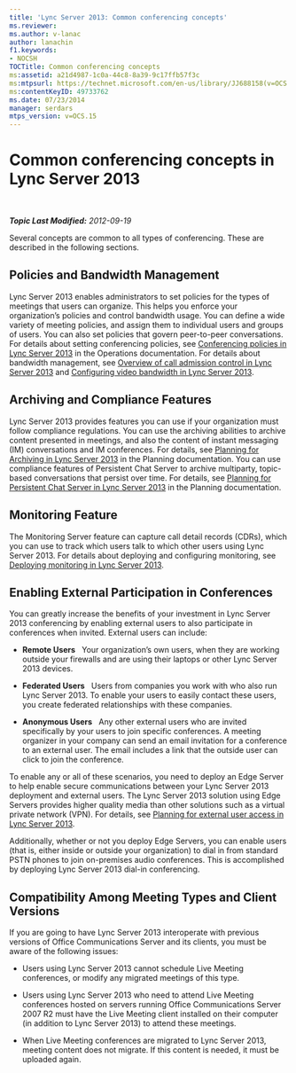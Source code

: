 ```yaml
---
title: 'Lync Server 2013: Common conferencing concepts'
ms.reviewer: 
ms.author: v-lanac
author: lanachin
f1.keywords:
- NOCSH
TOCTitle: Common conferencing concepts
ms:assetid: a21d4987-1c0a-44c8-8a39-9c17ffb57f3c
ms:mtpsurl: https://technet.microsoft.com/en-us/library/JJ688158(v=OCS.15)
ms:contentKeyID: 49733762
ms.date: 07/23/2014
manager: serdars
mtps_version: v=OCS.15
---
```


<div data-xmlns="http://www.w3.org/1999/xhtml">

<div class="topic" data-xmlns="http://www.w3.org/1999/xhtml" data-msxsl="urn:schemas-microsoft-com:xslt" data-cs="http://msdn.microsoft.com/">

<div data-asp="http://msdn2.microsoft.com/asp">

# Common conferencing concepts in Lync Server 2013

</div>

<div id="mainSection">

<div id="mainBody">

<span> </span>

_**Topic Last Modified:** 2012-09-19_

Several concepts are common to all types of conferencing. These are described in the following sections.

<div>

## Policies and Bandwidth Management

Lync Server 2013 enables administrators to set policies for the types of meetings that users can organize. This helps you enforce your organization’s policies and control bandwidth usage. You can define a wide variety of meeting policies, and assign them to individual users and groups of users. You can also set policies that govern peer-to-peer conversations. For details about setting conferencing policies, see [Conferencing policies in Lync Server 2013](lync-server-2013-conferencing-policies.md) in the Operations documentation. For details about bandwidth management, see [Overview of call admission control in Lync Server 2013](lync-server-2013-overview-of-call-admission-control.md) and [Configuring video bandwidth in Lync Server 2013](lync-server-2013-configuring-video-bandwidth.md).

</div>

<div>

## Archiving and Compliance Features

Lync Server 2013 provides features you can use if your organization must follow compliance regulations. You can use the archiving abilities to archive content presented in meetings, and also the content of instant messaging (IM) conversations and IM conferences. For details, see [Planning for Archiving in Lync Server 2013](lync-server-2013-planning-for-archiving.md) in the Planning documentation. You can use compliance features of Persistent Chat Server to archive multiparty, topic-based conversations that persist over time. For details, see [Planning for Persistent Chat Server in Lync Server 2013](lync-server-2013-planning-for-persistent-chat-server.md) in the Planning documentation.

</div>

<div>

## Monitoring Feature

The Monitoring Server feature can capture call detail records (CDRs), which you can use to track which users talk to which other users using Lync Server 2013. For details about deploying and configuring monitoring, see [Deploying monitoring in Lync Server 2013](lync-server-2013-deploying-monitoring.md).

</div>

<div>

## Enabling External Participation in Conferences

You can greatly increase the benefits of your investment in Lync Server 2013 conferencing by enabling external users to also participate in conferences when invited. External users can include:

  - **Remote Users**   Your organization’s own users, when they are working outside your firewalls and are using their laptops or other Lync Server 2013 devices.

  - **Federated Users**   Users from companies you work with who also run Lync Server 2013. To enable your users to easily contact these users, you create federated relationships with these companies.

  - **Anonymous Users**   Any other external users who are invited specifically by your users to join specific conferences. A meeting organizer in your company can send an email invitation for a conference to an external user. The email includes a link that the outside user can click to join the conference.

To enable any or all of these scenarios, you need to deploy an Edge Server to help enable secure communications between your Lync Server 2013 deployment and external users. The Lync Server 2013 solution using Edge Servers provides higher quality media than other solutions such as a virtual private network (VPN). For details, see [Planning for external user access in Lync Server 2013](lync-server-2013-planning-for-external-user-access.md).

Additionally, whether or not you deploy Edge Servers, you can enable users (that is, either inside or outside your organization) to dial in from standard PSTN phones to join on-premises audio conferences. This is accomplished by deploying Lync Server 2013 dial-in conferencing.

</div>

<div>

## Compatibility Among Meeting Types and Client Versions

If you are going to have Lync Server 2013 interoperate with previous versions of Office Communications Server and its clients, you must be aware of the following issues:

  - Users using Lync Server 2013 cannot schedule Live Meeting conferences, or modify any migrated meetings of this type.

  - Users using Lync Server 2013 who need to attend Live Meeting conferences hosted on servers running Office Communications Server 2007 R2 must have the Live Meeting client installed on their computer (in addition to Lync Server 2013) to attend these meetings.

  - When Live Meeting conferences are migrated to Lync Server 2013, meeting content does not migrate. If this content is needed, it must be uploaded again.

</div>

</div>

<span> </span>

</div>

</div>

</div>


